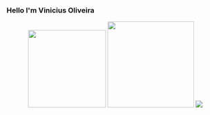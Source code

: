 ### Hello I'm Vinicius Oliveira

<div align="center">
 <img height="180em" src= "https://github-readme-stats.vercel.app/api/top-langs/?username=vinnikandcoffee13&show_icons=true&theme=dark&include_all_commits=true"/>
 <img height="200em" src= "https://github-profile-trophy.vercel.app/?username=vinnikandcoffee13&no-frame=true&theme=onedark&row=2&column=3"/>
 <img src="https://profile-counter.glitch.me/vinnikandcoffee13/count.svg" />
</div>

